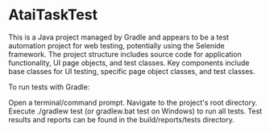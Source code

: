 # AtaiTaskTest
This is a Java project managed by Gradle and appears to be a test automation project for web testing, potentially using the Selenide framework. The project structure includes source code for application functionality,
UI page objects, and test classes. Key components include base classes for UI testing, specific page object classes, and test classes.

To run tests with Gradle:

Open a terminal/command prompt.
Navigate to the project's root directory.
Execute ./gradlew test (or gradlew.bat test on Windows) to run all tests.
Test results and reports can be found in the build/reports/tests directory.
